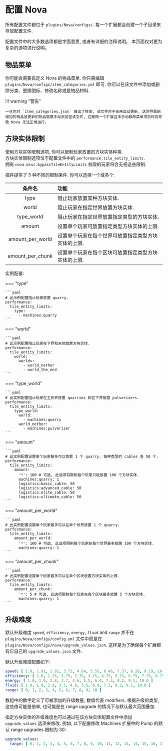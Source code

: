 # 配置 Nova

所有配置文件都位于 `plugins/Nova/configs/`.
每一个扩展都会创建一个子目录来存放配置文件.

配置文件中的大多数选项都是字面意思, 或者有详细的注释说明。
本页面仅对更为复杂的选项进行说明。

## 物品菜单
你可能会需要自定义 Nova 的物品菜单. 你只需编辑 `plugins/Nova/configs/item_categories.yml` 即可. 你可以在该文件中添加或删除分类、更换图标、修改名称或是物品材料.

!!! warning "警告"

    一旦你对 `item_categories.json` 做出了修改, 该文件将不会再自动更新. 这将导致新增加的物品或更新的物品需要手动添加至该文件, 在删除一个扩展且未手动移除菜单项目时将导致 Nova 无法正常运行。

## 方块实体限制

使用方块实体限制选项, 你可以限制玩家放置的方块实体种类.  
方块实体限制选项位于配置文件中的 `performance.tile_entity_limits`.  
拥有 `nova.misc.bypassTileEntityLimits` 权限的玩家将会无视这些限制.

插件提供了 5 种不同的限制条件. 你可以选择一个或多个:

|       条件名     | 功能                                                                         |
|:----------------:|:-----------------------------------------------------------------------------|
|       type       | 阻止玩家放置某种方块实体.                                                    |
|      world       | 阻止玩家在指定世界放置方块实体.                                              |
|    type_world    | 阻止玩家在指定世界放置指定类型的方块实体.                                    |
|      amount      | 设置单个玩家可放置指定类型方块实体的上限.                                    |
| amount_per_world | 设置单个玩家在每个世界可放置指定类型方块实体的上限.                          |
| amount_per_chunk | 设置单个玩家在每个区块可放置指定类型方块实体的上限.                          |

实例配置:

=== "type"

    ```yaml
    # 此示例配置阻止玩家放置 quarry.
    performance:
      tile_entity_limits:
        type:
          - machines:quarry
    ```

=== "world"

    ```yaml
    # 此示例配置阻止玩家在下界和末地放置方块实体.
    performance:
      tile_entity_limits:
        world:
          worlds:
            - world_nether
            - world_the_end
    ```

=== "type_world"

    ```yaml
    # 此实例配置阻止玩家在主世界放置 quarries 和在下界放置 pulverizers.
    performance:
      tile_entity_limits:
        type_world:
          world:
            - machines:quarry
          world_nether:
            - machines:pulverizer
    ```

=== "amount"

    ```yaml
    # 此实例配置设置单个玩家最多可以放置 1 个 quarry, 每种类型的 cables 各 50 个.
    performance:
      tile_entity_limits:
        amount:
		  '*': 100 # 可选, 此选项将限制每个玩家只能放置 100 个方块实体.
          machines:quarry: 1
          logistics:basic_cable: 50
          logistics:advanced_cable: 50
          logistics:elite_cable: 50
          logistics:ultimate_cable: 50
    ```

=== "amount_per_world"

    ```yaml
    # 此实例配置设置单个玩家最多可以在单个世界放置 1 个 quarry.
    performance:
      tile_entity_limits:
        amount_per_world:
		  '*': 100 # 可选, 此选项限制每个玩家在每个世界最多放置 100 个方块实体.
          machines:quarry: 1
    ```

=== "amount_per_chunk"

    ```yaml
    # 此实例配置设置单个玩家最多可以在单个区块放置方块实体的上限.
    performance:
      tile_entity_limits:
        amount_per_chunk:
          '*': 5 # 可选, 此选项限制每个玩家在每个区块最多放置 5 个方块实体.
          machines:quarry: 1
    ```

## 升级难度

默认升级难度 `speed`, `efficiency`, `energy`, `fluid` and `range`
并不在 `plugins/Nova/configs/config.yml` 文件中而是在 `plugins/Nova/configs/nova/upgrade_values.json`.
这样是为了确保每个扩展都有它自己的 `upgrade_values.json` 文件.

默认升级难度配置如下:
```yaml
speed: [ 1.0, 1.91, 2.82, 3.73, 4.64, 5.55, 6.46, 7.37, 8.28, 9.19, 10.0 ]
efficiency: [ 1.0, 1.25, 1.75, 2.75, 3.75, 4.75, 5.75, 6.75, 7.75, 8.75, 9.75 ]
energy: [ 1.0, 1.9, 2.8, 3.7, 4.6, 5.5, 6.4, 7.3, 8.2, 9.1, 10.0 ]
fluid: [ 1.0, 1.9, 2.8, 3.7, 4.6, 5.5, 6.4, 7.3, 8.2, 9.1, 10.0 ]
range: [ 0, 1, 2, 3, 4, 5, 6, 7, 8, 9, 10 ]
```

数组中的数字定义了可被添加的升级数量, 数值代表 modifiers.
根据升级的类型, 这些值可能是倍率, 也可能是在 range upgrade 的情况下与默认最大范围叠加.

指定方块实体的升级难度也可以通过在该方块实体配置文件中添加 `upgrade_values` 选项来修改.
例如, 以下配置修改 Machines 扩展中的 Pump 的默认 range upgrades 限制为 30:
```yaml
upgrade_values:
  range: [ 0, 1, 2, 3, 4, 5, 6, 7, 8, 9, 10, 11, 12, 13, 14, 15, 16, 17, 18, 19, 20, 21, 22, 23, 24, 25, 26, 27, 28, 29, 30 ]
```